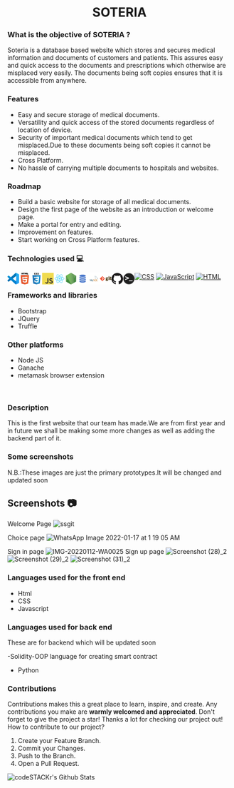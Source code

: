 #   <h1 align="center">SOTERIA</h1>

### What is the objective of SOTERIA ? 
Soteria is a database based website which stores and secures medical information and documents of customers and patients. 
This assures easy and quick access to the documents and prescriptions which otherwise are misplaced very easily.
The documents being soft copies ensures that it is accessible from anywhere.
<br/>

### Features

- Easy and secure storage of medical documents.
- Versatility and quick access of the stored documents regardless of location of device.
- Security of important medical documents which tend to get misplaced.Due to these documents being soft copies it cannot be misplaced.
- Cross Platform.
- No hassle of carrying multiple documents to hospitals and websites.

### Roadmap

- Build a basic website for storage of all medical documents.
- Design the first page of the website as an introduction or welcome page.
- Make a portal for entry and editing.
- Improvement on features.
-  Start working on Cross Platform features.

### Technologies used 💻
<a href="https://github.com/search?q=user%3ADenverCoder1+is%3Arepo+language%3Acss"><img alt="CSS" src="https://img.shields.io/badge/CSS%20-%231572B6.svg?logo=css3&logoColor=white"></a>
 <a href="https://github.com/search?q=user%3ADenverCoder1+is%3Arepo+language%3Ajavascript"><img alt="JavaScript" src="https://img.shields.io/badge/JavaScript%20-%23F7DF1E.svg?logo=javascript&logoColor=red"></a>
 <a href="https://github.com/search?q=user%3ADenverCoder1+is%3Arepo+language%3Ahtml"><img alt="HTML" src="https://img.shields.io/badge/HTML%20-%23E34F26.svg?logo=html5&logoColor=white"></a>
 <img align="left" alt="Visual Studio Code" width="26px" src="https://raw.githubusercontent.com/github/explore/80688e429a7d4ef2fca1e82350fe8e3517d3494d/topics/visual-studio-code/visual-studio-code.png" />
<img align="left" alt="HTML5" width="26px" src="https://raw.githubusercontent.com/github/explore/80688e429a7d4ef2fca1e82350fe8e3517d3494d/topics/html/html.png" />
<img align="left" alt="CSS3" width="26px" src="https://raw.githubusercontent.com/github/explore/80688e429a7d4ef2fca1e82350fe8e3517d3494d/topics/css/css.png" />
<img align="left" alt="JavaScript" width="26px" src="https://raw.githubusercontent.com/github/explore/80688e429a7d4ef2fca1e82350fe8e3517d3494d/topics/javascript/javascript.png" />
<img align="left" alt="React" width="26px" src="https://raw.githubusercontent.com/github/explore/80688e429a7d4ef2fca1e82350fe8e3517d3494d/topics/react/react.png" />
<img align="left" alt="Node.js" width="26px" src="https://raw.githubusercontent.com/github/explore/80688e429a7d4ef2fca1e82350fe8e3517d3494d/topics/nodejs/nodejs.png" />
<img align="left" alt="SQL" width="26px" src="https://raw.githubusercontent.com/github/explore/80688e429a7d4ef2fca1e82350fe8e3517d3494d/topics/sql/sql.png" />
<img align="left" alt="MySQL" width="26px" src="https://raw.githubusercontent.com/github/explore/80688e429a7d4ef2fca1e82350fe8e3517d3494d/topics/mysql/mysql.png" />
<img align="left" alt="Git" width="26px" src="https://raw.githubusercontent.com/github/explore/80688e429a7d4ef2fca1e82350fe8e3517d3494d/topics/git/git.png" />
<img align="left" alt="GitHub" width="26px" src="https://raw.githubusercontent.com/github/explore/78df643247d429f6cc873026c0622819ad797942/topics/github/github.png" />
<img align="left" alt="Terminal" width="26px" src="https://raw.githubusercontent.com/github/explore/80688e429a7d4ef2fca1e82350fe8e3517d3494d/topics/terminal/terminal.png" />





### Frameworks and libraries

- Bootstrap
- JQuery
- Truffle
### Other platforms 
- Node JS
- Ganache
- metamask browser extension
 <br/>

### Description
This is the first website that our team has made.We are from first year and in future we shall be making some more changes as well as adding the backend part of it.

### Some screenshots 
N.B.:These images are just the primary prototypes.It will be changed and updated soon


## Screenshots 📷
Welcome Page
![ssgit](https://user-images.githubusercontent.com/96746497/148968238-3b143169-2dd3-427b-a7db-4c931038ffe2.jpg)

Choice page
![WhatsApp Image 2022-01-17 at 1 19 05 AM](https://user-images.githubusercontent.com/96746497/149675753-45448a5f-2f96-4033-a0da-9b239553b79e.jpeg)

Sign in page
![IMG-20220112-WA0025](https://user-images.githubusercontent.com/96746497/149009286-f4bc0014-a9a7-4378-a474-bf5a9bd0591d.jpg)
Sign up page
![Screenshot (28)_2](https://user-images.githubusercontent.com/96746497/149139901-681a1ea3-dcba-4c05-9fdc-56b032ea78ad.png)
![Screenshot (29)_2](https://user-images.githubusercontent.com/96746497/149139966-c1e011d0-3025-465d-85ca-3a57b52c7e30.png)
![Screenshot (31)_2](https://user-images.githubusercontent.com/96746497/149140040-d4f06ba5-604f-4b46-a67d-6819f53a44e6.png)



### Languages used for the front end

- Html
- CSS
- Javascript
### Languages used for back end
These are for backend which will be updated soon

-Solidity-OOP language for creating smart contract
- Python

### Contributions 


Contributions makes this a great place to learn, inspire, and create. Any contributions you make are **warmly welcomed and appreciated**.
Don't forget to give the project a star! Thanks a lot for checking our project out!
How to contribute to our project?
1. Create your Feature Branch.
2. Commit your Changes.
3. Push to the Branch.
4. Open a Pull Request.

<img align= "left" alt="codeSTACKr's Github Stats" src="https://github-readme-stats.vercel.app/api?username=BLACKDEATH1107&show_icons-true&hide_border-true" >
                                                       
